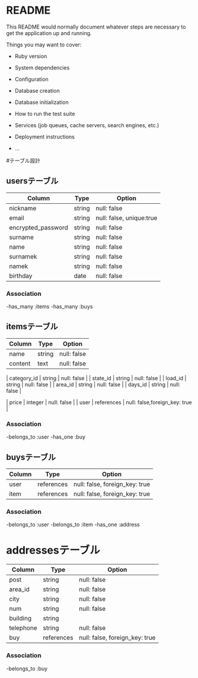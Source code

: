 # README

This README would normally document whatever steps are necessary to get the
application up and running.

Things you may want to cover:

* Ruby version

* System dependencies

* Configuration

* Database creation

* Database initialization

* How to run the test suite

* Services (job queues, cache servers, search engines, etc.)

* Deployment instructions

* ...



#テーブル設計

## usersテーブル

| Column     | Type        | Option         |
| ---------- | ---------   | -------------- |
| nickname   | string      | null: false    |
| email      | string      | null: false, unique:true | ユニーク制約
| encrypted_password  | string    | null: false    | 
| surname    | string      | null: false    |
| name       | string      | null: false    |
| surnamek   | string      | null: false    |
| namek      | string      | null: false    |
| birthday   | date        | null: false    |

### Association

-has_many :items
-has_many :buys


## itemsテーブル

| Column     | Type        | Option         |
| ---------- | ---------   | -------------- |
| name       | string      | null: false    |
| content    | text        | null: false    |

| category_id   | string      | null: false    |
| state_id      | string      | null: false    |
| load_id       | string      | null: false    |
| area_id       | string      | null: false    |
| days_id       | string      | null: false    |

| price      | integer     | null: false    | 
| user    | references  | null: false,foreign_key: true    |


### Association

-belongs_to :user
-has_one :buy


## buysテーブル

| Column     | Type         | Option         |
| ---------- | ---------    | -------------- |
| user    | references   | null: false, foreign_key: true  |
| item    | references   | null: false, foreign_key: true  |

### Association

-belongs_to :user
-belongs_to :item
-has_one :address

# addressesテーブル

| Column      | Type         | Option         |
| ----------  | ---------    | -------------- |
| post        | string       | null: false    |
| area_id     | string       | null: false    |
| city        | string       | null: false    |
| num         | string       | null: false    | 
| building    | string       |                |
| telephone   | string       | null: false    |
| buy         | references   | null: false, foreign_key: true  |

### Association

-belongs_to :buy
  